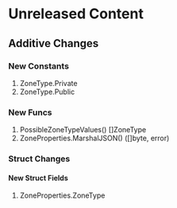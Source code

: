 # Unreleased Content

## Additive Changes

### New Constants

1. ZoneType.Private
1. ZoneType.Public

### New Funcs

1. PossibleZoneTypeValues() []ZoneType
1. ZoneProperties.MarshalJSON() ([]byte, error)

### Struct Changes

#### New Struct Fields

1. ZoneProperties.ZoneType
